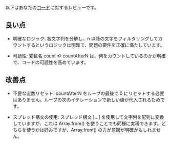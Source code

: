 以下はあなたの[コード](/journal/2025/08/practice_codes/countCharactersAfterN.ts)に対するレビューです。

## 良い点

- 明確なロジック: 各文字列を分解し、n 以降の文字をフィルタリングしてカウントするというロジックは明確で、問題の要件を正確に満たしています。

- 可読性: 変数名 count や countAfterN は、何をカウントしているのかが明確で、コードの可読性を高めています。

## 改善点

- 不要な変数リセット: countAfterN をループの最後で 0 にリセットする必要はありません。ループの次のイテレーションで新しい値が代入されるためです。

- スプレッド構文の使用: スプレッド構文 [...] を使用して文字列を配列に変換していますが、これは Array.from() を使うことでも同様に実現できます。どちらを使うかは好みですが、Array.from() の方が意図が明確かもしれません。

